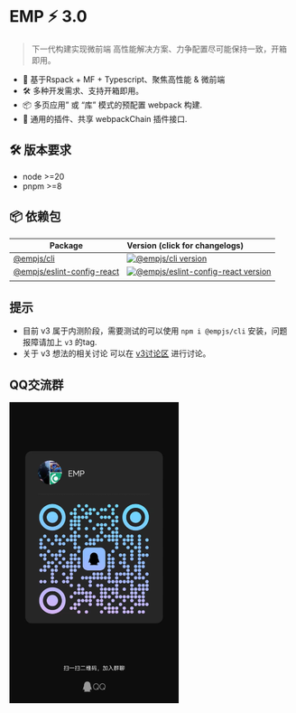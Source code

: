# EMP ⚡ 3.0
> 下一代构建实现微前端 高性能解决方案、力争配置尽可能保持一致，开箱即用。
+ 🔑 基于Rspack + MF + Typescript、聚焦高性能 & 微前端
+ 🛠️ 多种开发需求、支持开箱即用。
+ 📦 多页应用” 或 “库” 模式的预配置 webpack 构建.
+ 🔩 通用的插件、共享 webpackChain 插件接口.

## 🛠️ 版本要求 
+ node >=20
+ pnpm >=8

## 📦 依赖包

| Package                                         | Version (click for changelogs)                                                                                                    |
| ----------------------------------------------- | :-------------------------------------------------------------------------------------------------------------------------------- |
| [@empjs/cli](packages/cli)                           | [![@empjs/cli version](https://img.shields.io/npm/v/@empjs/cli.svg?label=%20)](packages/cli/CHANGELOG.md)                                    |
| [@empjs/eslint-config-react](packages/eslint-config-react) | [![@empjs/eslint-config-react version](https://img.shields.io/npm/v/@empjs/eslint-config-react.svg?label=%20)](packages/eslint-config-react/CHANGELOG.md) |
|            |               |

## 提示 
+ 目前 v3 属于内测阶段，需要测试的可以使用 `npm i @empjs/cli` 安装，问题报障请加上 `v3` 的tag.
+ 关于 v3 想法的相关讨论 可以在 [v3讨论区](https://github.com/empjs/emp/discussions/364) 进行讨论。

## QQ交流群 
<img width="300" src="docs/assets/qq.png" />
